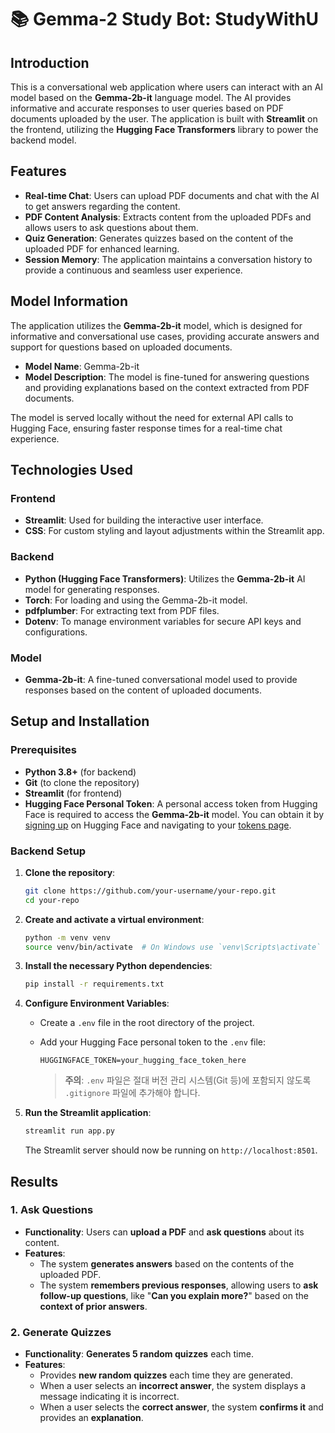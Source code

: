 

# 📚 Gemma-2 Study Bot: StudyWithU

## Introduction

This is a conversational web application where users can interact with an AI model based on the **Gemma-2b-it** language model. The AI provides informative and accurate responses to user queries based on PDF documents uploaded by the user. The application is built with **Streamlit** on the frontend, utilizing the **Hugging Face Transformers** library to power the backend model.

## Features

- **Real-time Chat**: Users can upload PDF documents and chat with the AI to get answers regarding the content.
- **PDF Content Analysis**: Extracts content from the uploaded PDFs and allows users to ask questions about them.
- **Quiz Generation**: Generates quizzes based on the content of the uploaded PDF for enhanced learning.
- **Session Memory**: The application maintains a conversation history to provide a continuous and seamless user experience.

## Model Information

The application utilizes the **Gemma-2b-it** model, which is designed for informative and conversational use cases, providing accurate answers and support for questions based on uploaded documents.

- **Model Name**: Gemma-2b-it
- **Model Description**: The model is fine-tuned for answering questions and providing explanations based on the context extracted from PDF documents.

The model is served locally without the need for external API calls to Hugging Face, ensuring faster response times for a real-time chat experience.

## Technologies Used

### Frontend
- **Streamlit**: Used for building the interactive user interface.
- **CSS**: For custom styling and layout adjustments within the Streamlit app.

### Backend
- **Python (Hugging Face Transformers)**: Utilizes the **Gemma-2b-it** AI model for generating responses.
- **Torch**: For loading and using the Gemma-2b-it model.
- **pdfplumber**: For extracting text from PDF files.
- **Dotenv**: To manage environment variables for secure API keys and configurations.

### Model
- **Gemma-2b-it**: A fine-tuned conversational model used to provide responses based on the content of uploaded documents.

## Setup and Installation

### Prerequisites
- **Python 3.8+** (for backend)
- **Git** (to clone the repository)
- **Streamlit** (for frontend)
- **Hugging Face Personal Token**: A personal access token from Hugging Face is required to access the **Gemma-2b-it** model. You can obtain it by [signing up](https://huggingface.co/join) on Hugging Face and navigating to your [tokens page](https://huggingface.co/settings/tokens).

### Backend Setup

1. **Clone the repository**:

   ```bash
   git clone https://github.com/your-username/your-repo.git
   cd your-repo
   ```

2. **Create and activate a virtual environment**:

   ```bash
   python -m venv venv
   source venv/bin/activate  # On Windows use `venv\Scripts\activate`
   ```

3. **Install the necessary Python dependencies**:

   ```bash
   pip install -r requirements.txt
   ```

4. **Configure Environment Variables**:

   - Create a `.env` file in the root directory of the project.
   - Add your Hugging Face personal token to the `.env` file:

     ```env
     HUGGINGFACE_TOKEN=your_hugging_face_token_here
     ```

     > **주의**: `.env` 파일은 절대 버전 관리 시스템(Git 등)에 포함되지 않도록 `.gitignore` 파일에 추가해야 합니다.

5. **Run the Streamlit application**:

   ```bash
   streamlit run app.py
   ```

   The Streamlit server should now be running on `http://localhost:8501`.

## Results

### 1. Ask Questions
- **Functionality**: Users can **upload a PDF** and **ask questions** about its content. 
- **Features**:
  - The system **generates answers** based on the contents of the uploaded PDF.
  - The system **remembers previous responses**, allowing users to **ask follow-up questions**, like "**Can you explain more?**" based on the **context of prior answers**.

### 2. Generate Quizzes
- **Functionality**: **Generates 5 random quizzes** each time.
- **Features**:
  - Provides **new random quizzes** each time they are generated.
  - When a user selects an **incorrect answer**, the system displays a message indicating it is incorrect.
  - When a user selects the **correct answer**, the system **confirms it** and provides an **explanation**.

